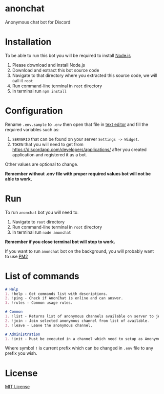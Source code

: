 # anonchat

Anonymous chat bot for Discord

# Installation
To be able to run this bot you will be required to install [Node.js](https://nodejs.org/)

1. Please download and install Node.js
2. Download and extract this bot source code
3. Navigate to that directory where you extracted this source code, we will call it `root`
4. Run command-line terminal in `root` directory
5. In terminal run `npm install`

# Configuration
Rename `.env.sample` to `.env` then open that file in [text editor](https://notepad-plus-plus.org/) and fill the required variables such as:
1. `SERVERID` that can be found on your server `Settings -> Widget`.
2. `TOKEN` that you will need to get from https://discordapp.com/developers/applications/ after you created application and registered it as a bot.

Other values are optional to change.

**Remember without .env file with proper required values bot will not be able to work.**

# Run
To run `anonchat` bot you will need to:
1. Navigate to `root` directory
2. Run command-line terminal in `root` directory
3. In terminal run `node anonchat`

**Remember if you close terminal bot will stop to work.**

If you want to run `anonchat` bot on the background, you will probably want to use [PM2](https://www.npmjs.com/package/pm2)

# List of commands

```markdown
# Help
1. !help - Get commands list with descriptions.
2. !ping - Check if AnonChat is online and can answer.
3. !rules - Common usage rules.

# Common
1. !list - Returns list of anonymous channels available on server to join.
2. !join - Join selected anonymous channel from list of available.
3. !leave - Leave the anonymous channel.

# Administration
1. !init - Must be executed in a channel which need to setup as Anonymous channel.
```
Where symbol `!` is current prefix which can be changed in `.env` file to any prefix you wish.

# License
[MIT License](LICENSE)

